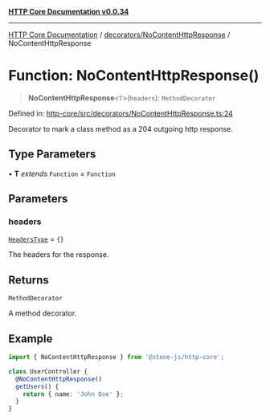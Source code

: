 [**HTTP Core Documentation v0.0.34**](../../../README.md)

***

[HTTP Core Documentation](../../../modules.md) / [decorators/NoContentHttpResponse](../README.md) / NoContentHttpResponse

# Function: NoContentHttpResponse()

> **NoContentHttpResponse**\<`T`\>(`headers`): `MethodDecorator`

Defined in: [http-core/src/decorators/NoContentHttpResponse.ts:24](https://github.com/stonemjs/http-core/blob/31e23030575a56f9e3df3cf0d1fec6cbcbb56275/src/decorators/NoContentHttpResponse.ts#L24)

Decorator to mark a class method as a 204 outgoing http response.

## Type Parameters

• **T** *extends* `Function` = `Function`

## Parameters

### headers

[`HeadersType`](../../../declarations/type-aliases/HeadersType.md) = `{}`

The headers for the response.

## Returns

`MethodDecorator`

A method decorator.

## Example

```typescript
import { NoContentHttpResponse } from '@stone-js/http-core';

class UserController {
  @NoContentHttpResponse()
  getUsers() {
    return { name: 'John Doe' };
  }
}
```
